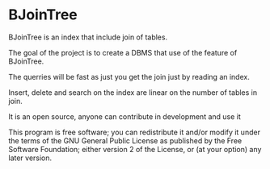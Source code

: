 # BJoinTree
BJoinTree is an index that include join of tables.

The goal of the project is to create a DBMS that use of the feature of BJoinTree. 

The querries will be fast as just you get the join just by reading an index.

Insert, delete and search on the index are linear on the number of tables in join.

It is an open source, anyone can contribute in development and use it

This program is free software; you can redistribute it and/or modify
it under the terms of the GNU General Public License as published by
the Free Software Foundation; either version 2 of the License, or
(at your option) any later version.
